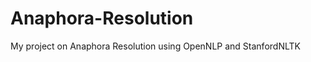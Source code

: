 Anaphora-Resolution
===================

My project on Anaphora Resolution using OpenNLP and StanfordNLTK
